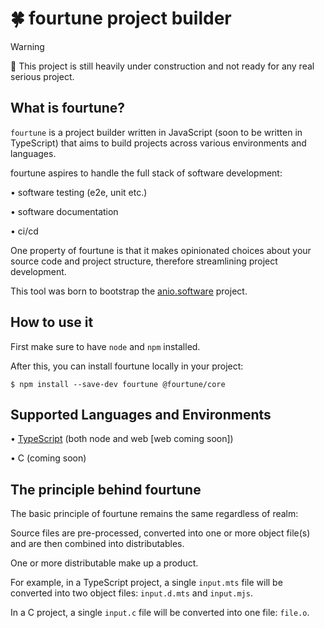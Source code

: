 # 🍀 fourtune project builder

> [!WARNING]  
> 🚧 This project is still heavily under construction and not ready for any real serious project.

## What is fourtune?

`fourtune` is a project builder written in JavaScript (soon to be written in TypeScript) 
that aims to build projects across various environments and languages.

fourtune aspires to handle the full stack of software development:

• software testing (e2e, unit etc.)

• software documentation

• ci/cd

One property of fourtune is that it makes opinionated choices about your source code and project structure, therefore streamlining project development.

This tool was born to bootstrap the [anio.software](https://github.com/anio-software) project.

## How to use it

First make sure to have `node` and `npm` installed.

After this, you can install fourtune locally in your project:

`$ npm install --save-dev fourtune @fourtune/core`

## Supported Languages and Environments

• [TypeScript](https://github.com/fourtune-org/realm-js) (both node and web [web coming soon])

• C (coming soon)

## The principle behind fourtune

The basic principle of fourtune remains the same regardless of realm:

Source files are pre-processed, converted into one or more object file(s) and are then
combined into distributables.

One or more distributable make up a product.

For example, in a TypeScript project, a single `input.mts` file will be converted into two object files: `input.d.mts` and `input.mjs`.

In a C project, a single `input.c` file will be converted into one file: `file.o`.
